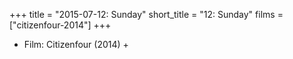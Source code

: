 +++
title = "2015-07-12: Sunday"
short_title = "12: Sunday"
films = ["citizenfour-2014"]
+++


* Film: Citizenfour (2014) +
